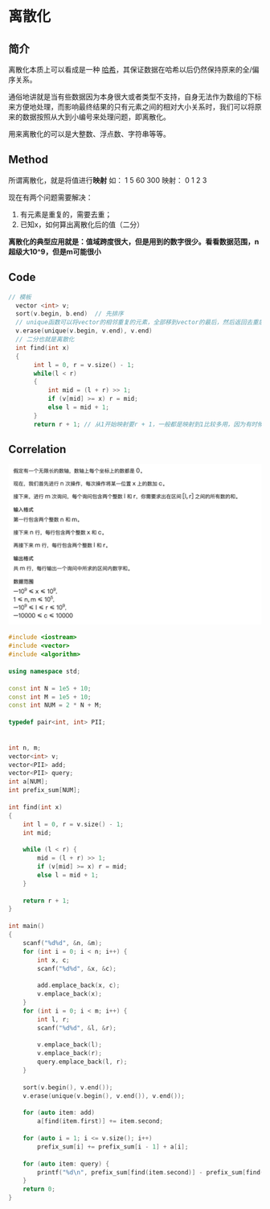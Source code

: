 # 离散化

## 简介

离散化本质上可以看成是一种 [哈希](https://oi-wiki.org/string/hash/)，其保证数据在哈希以后仍然保持原来的全/偏序关系。

通俗地讲就是当有些数据因为本身很大或者类型不支持，自身无法作为数组的下标来方便地处理，而影响最终结果的只有元素之间的相对大小关系时，我们可以将原来的数据按照从大到小编号来处理问题，即离散化。

用来离散化的可以是大整数、浮点数、字符串等等。

## Method

所谓离散化，就是将值进行**映射**
如：    1 5 60 300
映射：  0 1  2  3

现在有两个问题需要解决：

1. 有元素是重复的，需要去重；  
1. 已知x，如何算出离散化后的值（二分）

**离散化的典型应用就是：值域跨度很大，但是用到的数字很少。看看数据范围，n超级大10^9，但是m可能很小**

## Code

```c++
// 模板
  vector <int> v;
  sort(v.begin, b.end)  // 先排序
  // unique函数可以将vector的相邻重复的元素，全部移到vector的最后，然后返回去重后的序列尾部。然后再用erase把重复部分直接删除完成去重。
  v.erase(unique(v.begin, v.end), v.end)
  // 二分也就是离散化
  int find(int x)
  {
       int l = 0, r = v.size() - 1;
       while(l < r)
       {
           int mid = (l + r) >> 1;
           if (v[mid] >= x) r = mid;
           else l = mid + 1;
       }
       return r + 1; // 从1开始映射要r + 1，一般都是映射到1比较多用，因为有时候结合前缀和把0空出来了
```

## Correlation

![image-20230424105646807](../images/misc/interval_sum.png)

```c++
#include <iostream>
#include <vector>
#include <algorithm>

using namespace std;

const int N = 1e5 + 10;
const int M = 1e5 + 10;
const int NUM = 2 * N + M;

typedef pair<int, int> PII;


int n, m;
vector<int> v;
vector<PII> add;
vector<PII> query;
int a[NUM];
int prefix_sum[NUM];

int find(int x)
{
    int l = 0, r = v.size() - 1;
    int mid;

    while (l < r) {
        mid = (l + r) >> 1;
        if (v[mid] >= x) r = mid;
        else l = mid + 1;
    }

    return r + 1;
}

int main()
{
    scanf("%d%d", &n, &m);
    for (int i = 0; i < n; i++) {
        int x, c;
        scanf("%d%d", &x, &c);

        add.emplace_back(x, c);
        v.emplace_back(x);
    }
    for (int i = 0; i < m; i++) {
        int l, r;
        scanf("%d%d", &l, &r);

        v.emplace_back(l);
        v.emplace_back(r);
        query.emplace_back(l, r);
    }

    sort(v.begin(), v.end());
    v.erase(unique(v.begin(), v.end()), v.end());

    for (auto item: add)
        a[find(item.first)] += item.second;

    for (auto i = 1; i <= v.size(); i++)
        prefix_sum[i] += prefix_sum[i - 1] + a[i];

    for (auto item: query) {
        printf("%d\n", prefix_sum[find(item.second)] - prefix_sum[find(item.first) - 1]);
    }
    return 0;
}
```


